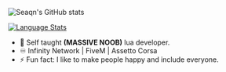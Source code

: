 ![Seaqn's GitHub stats](https://github-readme-stats.vercel.app/api?username=seaqn&show_icons=true&theme=react)

[![Language Stats](https://github-readme-stats.vercel.app/api/top-langs/?username=seaqn&layout=compact&theme=react)](https://github.com/seaqn/github-readme-stats)

- 🔭 Self taught **(MASSIVE NOOB)** lua developer.
- ♾️ Infinity Network | FiveM | Assetto Corsa
- ⚡ Fun fact: I like to make people happy and include everyone.
